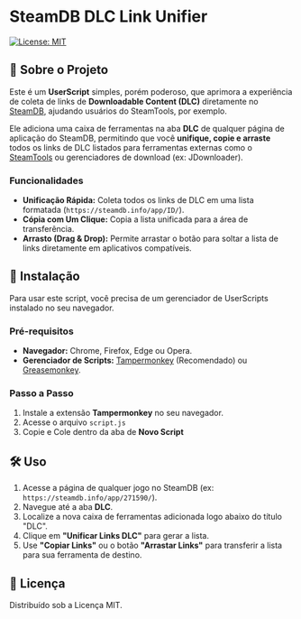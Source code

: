 # SteamDB DLC Link Unifier

[![License: MIT](https://img.shields.io/badge/License-MIT-yellow.svg)](https://opensource.org/licenses/MIT)

## 🔗 Sobre o Projeto

Este é um **UserScript** simples, porém poderoso, que aprimora a experiência de coleta de links de **Downloadable Content (DLC)** diretamente no [SteamDB](https://steamdb.info/), ajudando usuários do SteamTools, por exemplo.

Ele adiciona uma caixa de ferramentas na aba **DLC** de qualquer página de aplicação do SteamDB, permitindo que você **unifique, copie e arraste** todos os links de DLC listados para ferramentas externas como o [SteamTools](https://steamtools.net/) ou gerenciadores de download (ex: JDownloader).

### Funcionalidades

*   **Unificação Rápida:** Coleta todos os links de DLC em uma lista formatada (`https://steamdb.info/app/ID/`).
*   **Cópia com Um Clique:** Copia a lista unificada para a área de transferência.
*   **Arrasto (Drag & Drop):** Permite arrastar o botão para soltar a lista de links diretamente em aplicativos compatíveis.

## 🚀 Instalação

Para usar este script, você precisa de um gerenciador de UserScripts instalado no seu navegador.

### Pré-requisitos

*   **Navegador:** Chrome, Firefox, Edge ou Opera.
*   **Gerenciador de Scripts:** [Tampermonkey](https://www.tampermonkey.net/) (Recomendado) ou [Greasemonkey](https://addons.mozilla.org/en-US/firefox/addon/greasemonkey/).

### Passo a Passo

1.  Instale a extensão **Tampermonkey** no seu navegador.
2.  Acesse o arquivo `script.js`
3.  Copie e Cole dentro da aba de **Novo Script**

## 🛠️ Uso

1.  Acesse a página de qualquer jogo no SteamDB (ex: `https://steamdb.info/app/271590/`).
2.  Navegue até a aba **DLC**.
3.  Localize a nova caixa de ferramentas adicionada logo abaixo do título "DLC".
4.  Clique em **"Unificar Links DLC"** para gerar a lista.
5.  Use **"Copiar Links"** ou o botão **"Arrastar Links"** para transferir a lista para sua ferramenta de destino.

## 📝 Licença

Distribuído sob a Licença MIT.
